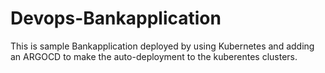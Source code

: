# Devops-Bankapplication

This is sample Bankapplication deployed by using Kubernetes and adding an ARGOCD to make the auto-deployment to the kuberentes clusters.
